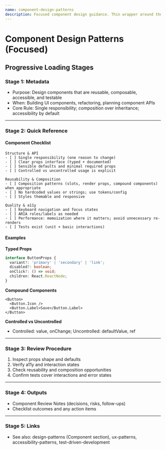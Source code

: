 ```yaml
---
name: component-design-patterns
description: Focused component design guidance. Thin wrapper around the Component section of design-patterns with a compact checklist and examples. Used by component-builder, planning-workflow, and code-reviewer.
---
```


# Component Design Patterns (Focused)

## Progressive Loading Stages

### Stage 1: Metadata
- Purpose: Design components that are reusable, composable, accessible, and testable
- When: Building UI components, refactoring, planning component APIs
- Core Rule: Single responsibility; composition over inheritance; accessibility by default

---

### Stage 2: Quick Reference

#### Component Checklist
```
Structure & API
- [ ] Single responsibility (one reason to change)
- [ ] Clear props interface (typed + documented)
- [ ] Sensible defaults and minimal required props
- [ ] Controlled vs uncontrolled usage is explicit

Reusability & Composition
- [ ] Composition patterns (slots, render props, compound components) when appropriate
- [ ] No hardcoded values or strings; use tokens/config
- [ ] Styles themable and responsive

Quality & a11y
- [ ] Keyboard navigation and focus states
- [ ] ARIA roles/labels as needed
- [ ] Performance: memoization where it matters; avoid unnecessary re-renders
- [ ] Tests exist (unit + basic interactions)
```

#### Examples
**Typed Props**
```ts
interface ButtonProps {
  variant?: 'primary' | 'secondary' | 'link';
  disabled?: boolean;
  onClick?: () => void;
  children: React.ReactNode;
}
```

**Compound Components**
```tsx
<Button>
  <Button.Icon />
  <Button.Label>Save</Button.Label>
</Button>
```

**Controlled vs Uncontrolled**
- Controlled: value, onChange; Uncontrolled: defaultValue, ref

---

### Stage 3: Review Procedure
1) Inspect props shape and defaults
2) Verify a11y and interaction states
3) Check reusability and composition opportunities
4) Confirm tests cover interactions and error states

---

### Stage 4: Outputs
- Component Review Notes (decisions, risks, follow-ups)
- Checklist outcomes and any action items

---

### Stage 5: Links
- See also: design-patterns (Component section), ux-patterns, accessibility-patterns, test-driven-development

